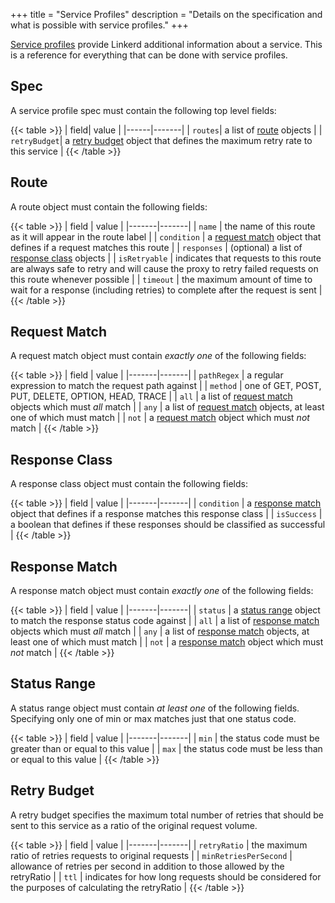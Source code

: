 +++
title = "Service Profiles"
description = "Details on the specification and what is possible with service profiles."
+++

[Service profiles](/2/features/service-profiles/) provide Linkerd additional
information about a service. This is a reference for everything that can be done
with service profiles.

## Spec

A service profile spec must contain the following top level fields:

{{< table >}}
| field| value |
|------|-------|
| `routes`| a list of [route](#route) objects |
| `retryBudget`| a [retry budget](#retry-budget) object that defines the maximum retry rate to this service |
{{< /table >}}

## Route

A route object must contain the following fields:

{{< table >}}
| field | value |
|-------|-------|
| `name` | the name of this route as it will appear in the route label |
| `condition` | a [request match](#request-match) object that defines if a request matches this route |
| `responses` | (optional) a list of [response class](#response-class) objects |
| `isRetryable` | indicates that requests to this route are always safe to retry and will cause the proxy to retry failed requests on this route whenever possible |
| `timeout` | the maximum amount of time to wait for a response (including retries) to complete after the request is sent |
{{< /table >}}

## Request Match

A request match object must contain _exactly one_ of the following fields:

{{< table >}}
| field | value |
|-------|-------|
| `pathRegex` | a regular expression to match the request path against |
| `method` | one of GET, POST, PUT, DELETE, OPTION, HEAD, TRACE |
| `all` | a list of [request match](#request-match) objects which must _all_ match |
| `any` | a list of [request match](#request-match) objects, at least one of which must match |
| `not` | a [request match](#request-match) object which must _not_ match |
{{< /table >}}

## Response Class

A response class object must contain the following fields:

{{< table >}}
| field | value |
|-------|-------|
| `condition` | a [response match](#response-match) object that defines if a response matches this response class |
| `isSuccess` | a boolean that defines if these responses should be classified as successful |
{{< /table >}}

## Response Match

A response match object must contain _exactly one_ of the following fields:

{{< table >}}
| field | value |
|-------|-------|
| `status` | a [status range](#status-range) object to match the response status code against |
| `all` | a list of [response match](#response-match) objects which must _all_ match |
| `any` | a list of [response match](#response-match) objects, at least one of which must match |
| `not` | a [response match](#response-match) object which must _not_ match |
{{< /table >}}

## Status Range

A status range object must contain _at least one_ of the following fields.
Specifying only one of min or max matches just that one status code.

{{< table >}}
| field | value |
|-------|-------|
| `min` | the status code must be greater than or equal to this value |
| `max` | the status code must be less than or equal to this value |
{{< /table >}}

## Retry Budget

A retry budget specifies the maximum total number of retries that should be sent
to this service as a ratio of the original request volume.

{{< table >}}
| field | value |
|-------|-------|
| `retryRatio` | the maximum ratio of retries requests to original requests |
| `minRetriesPerSecond` | allowance of retries per second in addition to those allowed by the retryRatio |
| `ttl` | indicates for how long requests should be considered for the purposes of calculating the retryRatio |
{{< /table >}}
